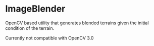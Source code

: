 # ImageBlender
OpenCV based utility that generates blended terrains given the initial condition of the terrain.

Currently not compatible with OpenCV 3.0
